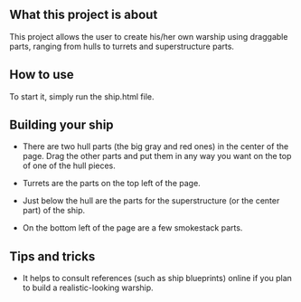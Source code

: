 What this project is about
---------------------------

This project allows the user to create his/her own warship using draggable parts, ranging from hulls to turrets and superstructure parts.

How to use
-----------------------

To start it, simply run the ship.html file.

Building your ship
-----------------------

- There are two hull parts (the big gray and red ones) in the center of the page. Drag the other parts and put them in any way you want on the top of one of the hull pieces.

- Turrets are the parts on the top left of the page.
- Just below the hull are the parts for the superstructure (or the center part) of the ship.
- On the bottom left of the page are a few smokestack parts.

Tips and tricks
-----------------------

- It helps to consult references (such as ship blueprints) online if you plan to build a realistic-looking warship.
